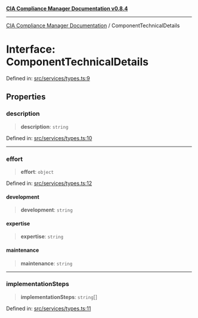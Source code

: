 [**CIA Compliance Manager Documentation v0.8.4**](../README.md)

***

[CIA Compliance Manager Documentation](../globals.md) / ComponentTechnicalDetails

# Interface: ComponentTechnicalDetails

Defined in: [src/services/types.ts:9](https://github.com/Hack23/cia-compliance-manager/blob/a6d8d6a2cab2160940b9a047208c12088d7e02cf/src/services/types.ts#L9)

## Properties

### description

> **description**: `string`

Defined in: [src/services/types.ts:10](https://github.com/Hack23/cia-compliance-manager/blob/a6d8d6a2cab2160940b9a047208c12088d7e02cf/src/services/types.ts#L10)

***

### effort

> **effort**: `object`

Defined in: [src/services/types.ts:12](https://github.com/Hack23/cia-compliance-manager/blob/a6d8d6a2cab2160940b9a047208c12088d7e02cf/src/services/types.ts#L12)

#### development

> **development**: `string`

#### expertise

> **expertise**: `string`

#### maintenance

> **maintenance**: `string`

***

### implementationSteps

> **implementationSteps**: `string`[]

Defined in: [src/services/types.ts:11](https://github.com/Hack23/cia-compliance-manager/blob/a6d8d6a2cab2160940b9a047208c12088d7e02cf/src/services/types.ts#L11)
